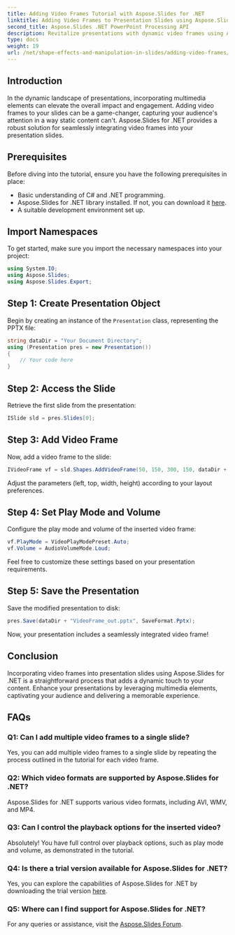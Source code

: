 ```yaml
---
title: Adding Video Frames Tutorial with Aspose.Slides for .NET
linktitle: Adding Video Frames to Presentation Slides using Aspose.Slides
second_title: Aspose.Slides .NET PowerPoint Processing API
description: Revitalize presentations with dynamic video frames using Aspose.Slides for .NET. Follow our guide for seamless integration and create engaging. 
type: docs
weight: 19
url: /net/shape-effects-and-manipulation-in-slides/adding-video-frames/
---
```

## Introduction
In the dynamic landscape of presentations, incorporating multimedia elements can elevate the overall impact and engagement. Adding video frames to your slides can be a game-changer, capturing your audience's attention in a way static content can't. Aspose.Slides for .NET provides a robust solution for seamlessly integrating video frames into your presentation slides.
## Prerequisites
Before diving into the tutorial, ensure you have the following prerequisites in place:
- Basic understanding of C# and .NET programming.
- Aspose.Slides for .NET library installed. If not, you can download it [here](https://releases.aspose.com/slides/net/).
- A suitable development environment set up.
## Import Namespaces
To get started, make sure you import the necessary namespaces into your project:
```csharp
using System.IO;
using Aspose.Slides;
using Aspose.Slides.Export;
```
## Step 1: Create Presentation Object
Begin by creating an instance of the `Presentation` class, representing the PPTX file:
```csharp
string dataDir = "Your Document Directory";
using (Presentation pres = new Presentation())
{
    // Your code here
}
```
## Step 2: Access the Slide
Retrieve the first slide from the presentation:
```csharp
ISlide sld = pres.Slides[0];
```
## Step 3: Add Video Frame
Now, add a video frame to the slide:
```csharp
IVideoFrame vf = sld.Shapes.AddVideoFrame(50, 150, 300, 150, dataDir + "video1.avi");
```
Adjust the parameters (left, top, width, height) according to your layout preferences.
## Step 4: Set Play Mode and Volume
Configure the play mode and volume of the inserted video frame:
```csharp
vf.PlayMode = VideoPlayModePreset.Auto;
vf.Volume = AudioVolumeMode.Loud;
```
Feel free to customize these settings based on your presentation requirements.
## Step 5: Save the Presentation
Save the modified presentation to disk:
```csharp
pres.Save(dataDir + "VideoFrame_out.pptx", SaveFormat.Pptx);
```
Now, your presentation includes a seamlessly integrated video frame!
## Conclusion
Incorporating video frames into presentation slides using Aspose.Slides for .NET is a straightforward process that adds a dynamic touch to your content. Enhance your presentations by leveraging multimedia elements, captivating your audience and delivering a memorable experience.
## FAQs
### Q1: Can I add multiple video frames to a single slide?
Yes, you can add multiple video frames to a single slide by repeating the process outlined in the tutorial for each video frame.
### Q2: Which video formats are supported by Aspose.Slides for .NET?
Aspose.Slides for .NET supports various video formats, including AVI, WMV, and MP4.
### Q3: Can I control the playback options for the inserted video?
Absolutely! You have full control over playback options, such as play mode and volume, as demonstrated in the tutorial.
### Q4: Is there a trial version available for Aspose.Slides for .NET?
Yes, you can explore the capabilities of Aspose.Slides for .NET by downloading the trial version [here](https://releases.aspose.com/).
### Q5: Where can I find support for Aspose.Slides for .NET?
For any queries or assistance, visit the [Aspose.Slides Forum](https://forum.aspose.com/c/slides/11).
